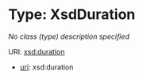 # Type: XsdDuration




_No class (type) description specified_



URI: [xsd:duration](http://www.w3.org/2001/XMLSchema#duration)


* [uri](https://w3id.org/linkml/uri): xsd:duration










